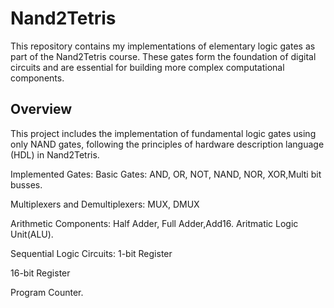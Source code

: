 # Nand2Tetris
This repository contains my implementations of elementary logic gates as part of the Nand2Tetris course. These gates form the foundation of digital circuits and are essential for building more complex computational components.
## Overview

This project includes the implementation of fundamental logic gates using only NAND gates, following the principles of hardware description language (HDL) in Nand2Tetris.

Implemented Gates:
Basic Gates: AND, OR, NOT, NAND, NOR, XOR,Multi bit busses.

Multiplexers and Demultiplexers: MUX, DMUX

Arithmetic Components: Half Adder, Full Adder,Add16.
Aritmatic Logic Unit(ALU).


Sequential Logic Circuits:
1-bit Register

16-bit Register

Program Counter.
